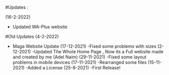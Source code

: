 #Updates :

(16-2-2022)
- Updated WA-Plus website

#Old Updates
(4-2-2022)
- Maga Website Update
(17-12-2021)
-Fixed some problems with sizes
(2-12-2021)
-Updated The Whole Home Page , Now its a Full website made and created by me (Adel Naim)
(29-11-2021)
-Fixed some layout problems in mobile devices
(17-11-2021)
-Rearranged some files
(15-11-2021)
-Added a License
(25-8-2021)
-First Release!